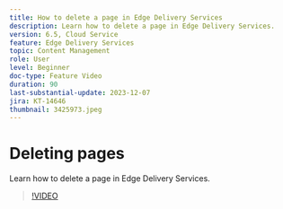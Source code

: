 ```yaml
---
title: How to delete a page in Edge Delivery Services
description: Learn how to delete a page in Edge Delivery Services.
version: 6.5, Cloud Service
feature: Edge Delivery Services
topic: Content Management
role: User
level: Beginner
doc-type: Feature Video
duration: 90
last-substantial-update: 2023-12-07
jira: KT-14646
thumbnail: 3425973.jpeg
---
```


# Deleting pages

Learn how to delete a page in Edge Delivery Services.

>[!VIDEO](https://video.tv.adobe.com/v/3425973/?learn=on)
